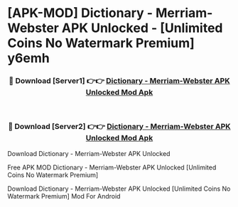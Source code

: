 # [APK-MOD] Dictionary - Merriam-Webster APK Unlocked - [Unlimited Coins No Watermark Premium] y6emh



<div align="center">
<h3>🔴 Download [Server1] 👉👉 <a href="https://momento.my/?title=Dictionary_-_Merriam-Webster_APK_Unlocked">Dictionary - Merriam-Webster APK Unlocked Mod Apk</a></h3><br>

<h3>🔴 Download [Server2] 👉👉 <a href="https://momento.my/?title=Dictionary_-_Merriam-Webster_APK_Unlocked">Dictionary - Merriam-Webster APK Unlocked Mod Apk</a></h3>
</div>



Download Dictionary - Merriam-Webster APK Unlocked 

Free APK MOD Dictionary - Merriam-Webster APK Unlocked [Unlimited Coins No Watermark Premium]

Download Dictionary - Merriam-Webster APK Unlocked [Unlimited Coins No Watermark Premium] Mod For Android
